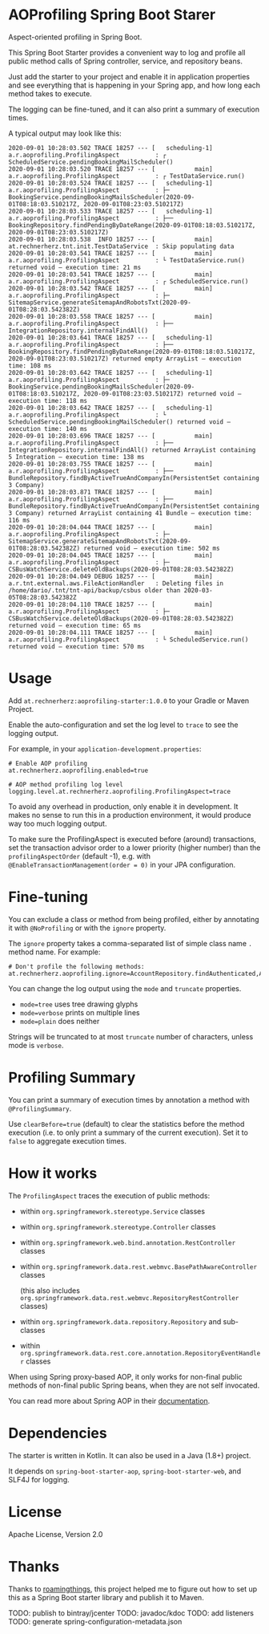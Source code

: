 # AOProfiling Spring Boot Starer

Aspect-oriented profiling in Spring Boot.

This Spring Boot Starter provides a convenient way to log and profile
 all public method calls of Spring controller, service, and repository beans.

Just add the starter to your project and enable it in application properties 
and see everything that is happening in your Spring app, and how long each method takes to execute.

The logging can be fine-tuned, and it can also print a summary of execution times.

A typical output may look like this:

```
2020-09-01 10:28:03.502 TRACE 18257 --- [   scheduling-1] a.r.aoprofiling.ProfilingAspect          : ┌ ScheduledService.pendingBookingMailScheduler()
2020-09-01 10:28:03.520 TRACE 18257 --- [           main] a.r.aoprofiling.ProfilingAspect          : ┌ TestDataService.run()
2020-09-01 10:28:03.524 TRACE 18257 --- [   scheduling-1] a.r.aoprofiling.ProfilingAspect          : ├─ BookingService.pendingBookingMailsScheduler(2020-09-01T08:18:03.510217Z, 2020-09-01T08:23:03.510217Z)
2020-09-01 10:28:03.533 TRACE 18257 --- [   scheduling-1] a.r.aoprofiling.ProfilingAspect          : ├── BookingRepository.findPendingByDateRange(2020-09-01T08:18:03.510217Z, 2020-09-01T08:23:03.510217Z)
2020-09-01 10:28:03.538  INFO 18257 --- [           main] at.rechnerherz.tnt.init.TestDataService  : Skip populating data
2020-09-01 10:28:03.541 TRACE 18257 --- [           main] a.r.aoprofiling.ProfilingAspect          : └ TestDataService.run() returned void — execution time: 21 ms
2020-09-01 10:28:03.541 TRACE 18257 --- [           main] a.r.aoprofiling.ProfilingAspect          : ┌ ScheduledService.run()
2020-09-01 10:28:03.542 TRACE 18257 --- [           main] a.r.aoprofiling.ProfilingAspect          : ├─ SitemapService.generateSitemapAndRobotsTxt(2020-09-01T08:28:03.542382Z)
2020-09-01 10:28:03.558 TRACE 18257 --- [           main] a.r.aoprofiling.ProfilingAspect          : ├── IntegrationRepository.internalFindAll()
2020-09-01 10:28:03.641 TRACE 18257 --- [   scheduling-1] a.r.aoprofiling.ProfilingAspect          : ├── BookingRepository.findPendingByDateRange(2020-09-01T08:18:03.510217Z, 2020-09-01T08:23:03.510217Z) returned empty ArrayList — execution time: 108 ms
2020-09-01 10:28:03.642 TRACE 18257 --- [   scheduling-1] a.r.aoprofiling.ProfilingAspect          : ├─ BookingService.pendingBookingMailsScheduler(2020-09-01T08:18:03.510217Z, 2020-09-01T08:23:03.510217Z) returned void — execution time: 118 ms
2020-09-01 10:28:03.642 TRACE 18257 --- [   scheduling-1] a.r.aoprofiling.ProfilingAspect          : └ ScheduledService.pendingBookingMailScheduler() returned void — execution time: 140 ms
2020-09-01 10:28:03.696 TRACE 18257 --- [           main] a.r.aoprofiling.ProfilingAspect          : ├── IntegrationRepository.internalFindAll() returned ArrayList containing 5 Integration — execution time: 138 ms
2020-09-01 10:28:03.755 TRACE 18257 --- [           main] a.r.aoprofiling.ProfilingAspect          : ├── BundleRepository.findByActiveTrueAndCompanyIn(PersistentSet containing 3 Company)
2020-09-01 10:28:03.871 TRACE 18257 --- [           main] a.r.aoprofiling.ProfilingAspect          : ├── BundleRepository.findByActiveTrueAndCompanyIn(PersistentSet containing 3 Company) returned ArrayList containing 41 Bundle — execution time: 116 ms
2020-09-01 10:28:04.044 TRACE 18257 --- [           main] a.r.aoprofiling.ProfilingAspect          : ├─ SitemapService.generateSitemapAndRobotsTxt(2020-09-01T08:28:03.542382Z) returned void — execution time: 502 ms
2020-09-01 10:28:04.045 TRACE 18257 --- [           main] a.r.aoprofiling.ProfilingAspect          : ├─ CSBusWatchService.deleteOldBackups(2020-09-01T08:28:03.542382Z)
2020-09-01 10:28:04.049 DEBUG 18257 --- [           main] a.r.tnt.external.aws.FileActionHandler   : Deleting files in /home/dario/.tnt/tnt-api/backup/csbus older than 2020-03-05T08:28:03.542382Z
2020-09-01 10:28:04.110 TRACE 18257 --- [           main] a.r.aoprofiling.ProfilingAspect          : ├─ CSBusWatchService.deleteOldBackups(2020-09-01T08:28:03.542382Z) returned void — execution time: 65 ms
2020-09-01 10:28:04.111 TRACE 18257 --- [           main] a.r.aoprofiling.ProfilingAspect          : └ ScheduledService.run() returned void — execution time: 570 ms

```
 
# Usage

Add `at.rechnerherz:aoprofiling-starter:1.0.0` to your Gradle or Maven Project. 

Enable the auto-configuration and set the log level to `trace` to see the logging output.

For example, in your `application-development.properties`:

    # Enable AOP profiling
    at.rechnerherz.aoprofiling.enabled=true
    
    # AOP method profiling log level
    logging.level.at.rechnerherz.aoprofiling.ProfilingAspect=trace

To avoid any overhead in production, only enable it in development. 
It makes no sense to run this in a production environment, it would produce way too much logging output.

To make sure the ProfilingAspect is executed before (around) transactions, set the
transaction advisor order to a lower priority (higher number) than the `profilingAspectOrder` (default -1),
e.g. with `@EnableTransactionManagement(order = 0)` in your JPA configuration.

# Fine-tuning

You can exclude a class or method from being profiled, either by annotating it with `@NoProfiling`
or with the `ignore` property.
 
The `ignore` property takes a comma-separated list of simple class name `.` method name. For example:

    # Don't profile the following methods:
    at.rechnerherz.aoprofiling.ignore=AccountRepository.findAuthenticated,AccountController.authenticatedAccount

You can change the log output using the `mode` and `truncate` properties.

- `mode=tree` uses tree drawing glyphs
- `mode=verbose` prints on multiple lines
- `mode=plain` does neither

Strings will be truncated to at most `truncate` number of characters, unless mode is `verbose`.

# Profiling Summary

You can print a summary of execution times by annotation a method with `@ProfilingSummary`.

Use `clearBefore=true` (default) to clear the statistics before the method execution 
(i.e. to only print a summary of the current execution). Set it to `false` to aggregate execution times.

# How it works

The `ProfilingAspect` traces the execution of public methods:

- within `org.springframework.stereotype.Service` classes

- within `org.springframework.stereotype.Controller` classes

- within `org.springframework.web.bind.annotation.RestController` classes

- within `org.springframework.data.rest.webmvc.BasePathAwareController` classes

    (this also includes `org.springframework.data.rest.webmvc.RepositoryRestController` classes)

- within `org.springframework.data.repository.Repository` and sub-classes

- within `org.springframework.data.rest.core.annotation.RepositoryEventHandler` classes

When using Spring proxy-based AOP, it only works for non-final public methods of non-final public Spring beans,
when they are not self invocated.

You can read more about Spring AOP in their [documentation](https://docs.spring.io/spring/docs/current/spring-framework-reference/core.html#aop).

# Dependencies

The starter is written in Kotlin. It can also be used in a Java (1.8+) project. 

It depends on `spring-boot-starter-aop`, `spring-boot-starter-web`, and SLF4J for logging.

# License

Apache License, Version 2.0

# Thanks

Thanks to [roamingthings](https://github.com/roamingthings/workbench-spring-boot-starter-gradle), 
this project helped me to figure out how to set up this as a Spring Boot starter library and publish it to Maven.

TODO: publish to bintray/jcenter
TODO: javadoc/kdoc
TODO: add listeners
TODO: generate spring-configuration-metadata.json
